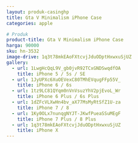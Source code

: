 ```yaml
---
layout: produk-casinghp
title: Gta V Minimalism iPhone Case
categories: apple

# Produk
product-title: Gta V Minimalism iPhone Case
harga: 90000
sku: hn-3532
image-drive: 1q3t78mkEAoFXtcvjJduODptHxwxuSjUZ
gallery:
  - url: 1LwgHcQqL9V_gb0jvR92TCxGNDSwqdfOA
    title: iPhone 5 / 5s / SE
  - url: 1JyUPXc6XuOEVexC80TMhEVqugFFp55V_
    title: iPhone 6 / 6s
  - url: 1tz9LC81QYqm0nVnVsuzYhV2pjEvoL_Wr
    title: iPhone 6 Plus / 6s Plus
  - url: 1dZFcVLXwHn4bv_aX77MsMyRtSfZ1U-za
    title: iPhone 7 / 8
  - url: 1Ky0OLx7nunqgNYJT-JKwfPueaSSuMEgF
    title: iPhone 7 Plus / 8 Plus
  - url: 1q3t78mkEAoFXtcvjJduODptHxwxuSjUZ
    title: iPhone X
---
```

